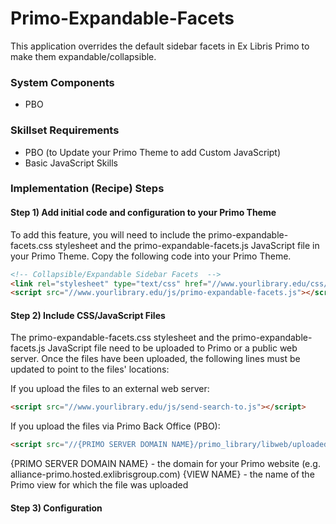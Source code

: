 # Primo-Expandable-Facets
This application overrides the default sidebar facets in Ex Libris Primo to make them expandable/collapsible.

### System Components
 - PBO

### Skillset Requirements
- PBO (to Update your Primo Theme to add Custom JavaScript)
- Basic JavaScript Skills

### Implementation (Recipe) Steps

#### Step 1) Add initial code and configuration to your Primo Theme
To add this feature, you will need to include the primo-expandable-facets.css stylesheet and the primo-expandable-facets.js JavaScript file in your Primo Theme. Copy the following code into your Primo Theme.

```html
<!-- Collapsible/Expandable Sidebar Facets  -->
<link rel="stylesheet" type="text/css" href="//www.yourlibrary.edu/css/primo-expandable-facets.css" media="all">
<script src="//www.yourlibrary.edu/js/primo-expandable-facets.js"></script>
```

#### Step 2) Include CSS/JavaScript Files

The primo-expandable-facets.css stylesheet and the primo-expandable-facets.js JavaScript file need to be uploaded to Primo or a public web server. Once the files have been uploaded, the following lines must be updated to point to the files' locations:

If you upload the files to an external web server:
```html
<script src="//www.yourlibrary.edu/js/send-search-to.js"></script>
```

If you upload the files via Primo Back Office (PBO):
```html
<script src="//{PRIMO SERVER DOMAIN NAME}/primo_library/libweb/uploaded_files/{VIEW NAME}/send-search-to.js"></script>
```
{PRIMO SERVER DOMAIN NAME} - the domain for your Primo website (e.g. alliance-primo.hosted.exlibrisgroup.com)
{VIEW NAME} - the name of the Primo view for which the file was uploaded

#### Step 3) Configuration
